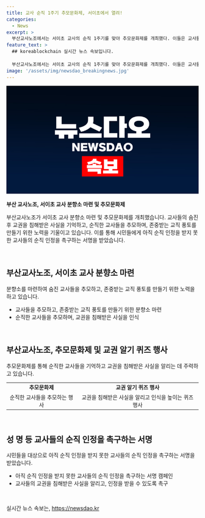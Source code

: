 ```yaml
---
title: 교사 순직 1주기 추모문화제, 서이초에서 열려!
categories:
  - News
excerpt: >
  부산교사노조에서는 서이초 교사의 순직 1주기를 맞아 추모문화제를 개최했다. 이들은 교사들을 추모하고 교직 풍토를 존중받을 수 있는 환경을 조성하기 위해 다양한 행사를 진행했다. 또한, 아직 순직 인정을 받지 못한 교사들을 위해 시민들로부터 순직 인정을 촉구하는 서명을 받았다.
feature_text: >
  ## koreablockchain 실시간 뉴스 속보입니다.

  부산교사노조에서는 서이초 교사의 순직 1주기를 맞아 추모문화제를 개최했다. 이들은 교사들을 추모하고 교직 풍토를 존중받을 수 있는 환경을 조성하기 위해 다양한 행사를 진행했다. 또한, 아직 순직 인정을 받지 못한 교사들을 위해 시민들로부터 순직 인정을 촉구하는 서명을 받았다.
image: '/assets/img/newsdao_breakingnews.jpg'
---
```


<p><img src="/assets/img/newsdao_breakingnews.jpg" alt="koreablockchain 속보" /></p>

<p><b>부산 교사노조, 서이초 교사 분향소 마련 및 추모문화제</b></p>

<p>부산교사노조가 서이초 교사 분향소 마련 및 추모문화제를 개최했습니다. 교사들의 숨진 후 교권을 침해받은 사실을 기억하고, 순직한 교사들을 추모하며, 존중받는 교직 풍토를 만들기 위한 노력을 기울이고 있습니다. 이를 통해 시민들에게 아직 순직 인정을 받지 못한 교사들의 순직 인정을 촉구하는 서명을 받았습니다.</p>

<p data-ke-size="size16">&nbsp;</p>

<h2 data-ke-size="size26">부산교사노조, 서이초 교사 분향소 마련</h2>

<p>분향소를 마련하여 숨진 교사들을 추모하고, 존중받는 교직 풍토를 만들기 위한 노력을 하고 있습니다.</p>

<ul>
  <li>교사들을 추모하고, 존중받는 교직 풍토를 만들기 위한 분향소 마련</li>
  <li>순직한 교사들을 추모하며, 교권을 침해받은 사실을 인식</li>
</ul>

<p data-ke-size="size16">&nbsp;</p>

<h2 data-ke-size="size26">부산교사노조, 추모문화제 및 교권 알기 퀴즈 행사</h2>

<p>추모문화제를 통해 순직한 교사들을 기억하고 교권을 침해받은 사실을 알리는 데 주력하고 있습니다.</p>

<table>
  <tr>
    <td style="text-align: center; height: 17px;"><b>추모문화제</b></td>
    <td style="text-align: center; height: 17px;"><b>교권 알기 퀴즈 행사</b></td>
  </tr>
  <tr>
    <td style="text-align: center; height: 17px;">순직한 교사들을 추모하는 행사</td>
    <td style="text-align: center; height: 17px;">교권을 침해받은 사실을 알리고 인식을 높이는 퀴즈 행사</td>
  </tr>
</table>

<p data-ke-size="size16">&nbsp;</p>

<h2 data-ke-size="size26">성 명 등 교사들의 순직 인정을 촉구하는 서명</h2>

<p>시민들을 대상으로 아직 순직 인정을 받지 못한 교사들의 순직 인정을 촉구하는 서명을 받았습니다.</p>

<ul>
  <li>아직 순직 인정을 받지 못한 교사들의 순직 인정을 촉구하는 서명 캠페인</li>
  <li>교사들의 교권을 침해받은 사실을 알리고, 인정을 받을 수 있도록 촉구</li>
</ul>

<p data-ke-size="size16">&nbsp;</p>
실시간 뉴스 속보는, <a href="https://newsdao.kr" rel="dofollow">https://newsdao.kr</a>


